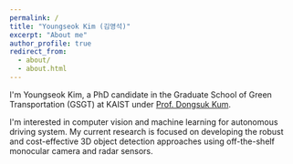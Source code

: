 ```yaml
---
permalink: /
title: "Youngseok Kim (김영석)"
excerpt: "About me"
author_profile: true
redirect_from: 
  - about/
  - about.html
---
```


I'm Youngseok Kim, a PhD candidate in the Graduate School of Green Transportation (GSGT) at KAIST under [Prof. Dongsuk Kum](http://vdclab.kaist.ac.kr/). 

I'm interested in computer vision and machine learning for autonomous driving system. My current research is focused on developing the robust and cost-effective 3D object detection approaches using off-the-shelf monocular camera and radar sensors.
